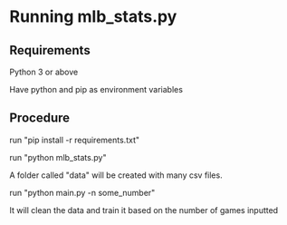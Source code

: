 # Running mlb_stats.py

## Requirements

Python 3 or above

Have python and pip as environment variables

## Procedure

run "pip install -r requirements.txt"

run "python mlb_stats.py"

A folder called "data" will be created with many csv files.

run "python main.py -n some_number"

It will clean the data and train it based on the number of games inputted
